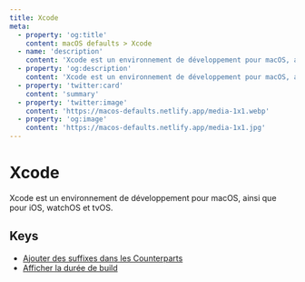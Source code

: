 ```yaml
---
title: Xcode
meta:
  - property: 'og:title'
    content: macOS defaults > Xcode
  - name: 'description'
    content: 'Xcode est un environnement de développement pour macOS, ainsi que pour iOS, watchOS et tvOS.'
  - property: 'og:description'
    content: 'Xcode est un environnement de développement pour macOS, ainsi que pour iOS, watchOS et tvOS.'
  - property: 'twitter:card'
    content: 'summary'
  - property: 'twitter:image'
    content: 'https://macos-defaults.netlify.app/media-1x1.webp'
  - property: 'og:image'
    content: 'https://macos-defaults.netlify.app/media-1x1.jpg'
---
```


# Xcode

Xcode est un environnement de développement pour macOS, ainsi que pour iOS, watchOS et tvOS.

## Keys

- [Ajouter des suffixes dans les Counterparts](./ideadditionalcounterpartsuffixes.md)
- [Afficher la durée de build](./showbuildoperationduration.md)
